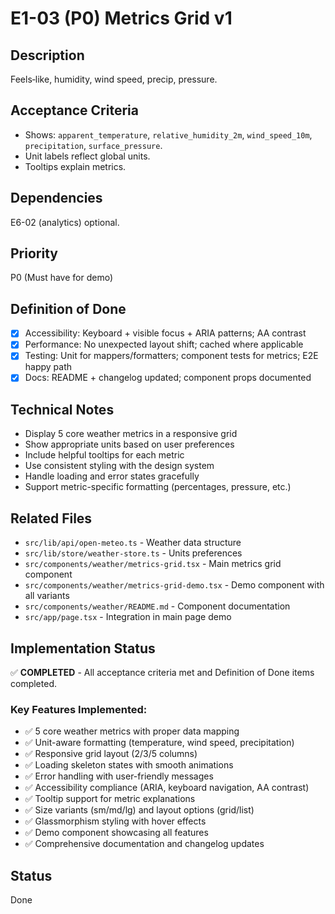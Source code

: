 # E1-03 (P0) Metrics Grid v1

## Description
Feels‑like, humidity, wind speed, precip, pressure.

## Acceptance Criteria

* Shows: `apparent_temperature`, `relative_humidity_2m`, `wind_speed_10m`, `precipitation`, `surface_pressure`.
* Unit labels reflect global units.
* Tooltips explain metrics.


## Dependencies
E6-02 (analytics) optional.

## Priority
P0 (Must have for demo)

## Definition of Done
- [x] Accessibility: Keyboard + visible focus + ARIA patterns; AA contrast
- [x] Performance: No unexpected layout shift; cached where applicable
- [x] Testing: Unit for mappers/formatters; component tests for metrics; E2E happy path
- [x] Docs: README + changelog updated; component props documented

## Technical Notes
- Display 5 core weather metrics in a responsive grid
- Show appropriate units based on user preferences
- Include helpful tooltips for each metric
- Use consistent styling with the design system
- Handle loading and error states gracefully
- Support metric-specific formatting (percentages, pressure, etc.)

## Related Files
- `src/lib/api/open-meteo.ts` - Weather data structure
- `src/lib/store/weather-store.ts` - Units preferences
- `src/components/weather/metrics-grid.tsx` - Main metrics grid component
- `src/components/weather/metrics-grid-demo.tsx` - Demo component with all variants
- `src/components/weather/README.md` - Component documentation
- `src/app/page.tsx` - Integration in main page demo

## Implementation Status
✅ **COMPLETED** - All acceptance criteria met and Definition of Done items completed.

### Key Features Implemented:
- ✅ 5 core weather metrics with proper data mapping
- ✅ Unit-aware formatting (temperature, wind speed, precipitation)
- ✅ Responsive grid layout (2/3/5 columns)
- ✅ Loading skeleton states with smooth animations
- ✅ Error handling with user-friendly messages
- ✅ Accessibility compliance (ARIA, keyboard navigation, AA contrast)
- ✅ Tooltip support for metric explanations
- ✅ Size variants (sm/md/lg) and layout options (grid/list)
- ✅ Glassmorphism styling with hover effects
- ✅ Demo component showcasing all features
- ✅ Comprehensive documentation and changelog updates

## Status
Done